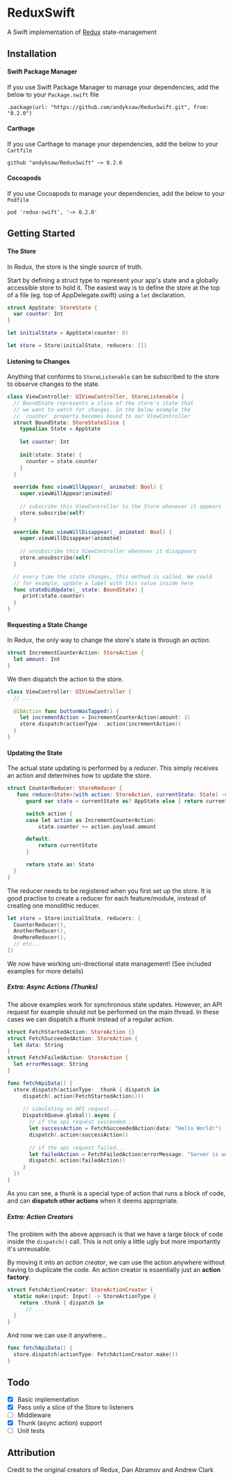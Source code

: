 # ReduxSwift
A Swift implementation of [Redux](https://redux.js.org/) state-management

## Installation
#### Swift Package Manager
If you use Swift Package Manager to manage your dependencies, add the below to your `Package.swift` file
```
.package(url: "https://github.com/andyksaw/ReduxSwift.git", from: "0.2.0")
```

#### Carthage
If you use Carthage to manage your dependencies, add the below to your `Cartfile`
```
github "andyksaw/ReduxSwift" ~> 0.2.0
```

#### Cocoapods
If you use Cocoapods to manage your dependencies, add the below to your `Podfile`
```
pod 'redux-swift', '~> 0.2.0'
```

## Getting Started

#### The Store
In Redux, the store is the single source of truth. 

Start by defining a struct type to represent your app's state and a globally accessible store to hold it. The easiest way is to define the store at the top of a file (eg. top of AppDelegate.swift) using a `let` declaration.

```Swift
struct AppState: StoreState {
  var counter: Int
}

let initialState = AppState(counter: 0)

let store = Store(initialState, reducers: [])
```

#### Listening to Changes
Anything that conforms to `StoreListenable` can be subscribed to the store to observe changes to the state.

```Swift
class ViewController: UIViewController, StoreListenable {
  // BoundState represents a slice of the store's state that
  // we want to watch for changes. In the below example the
  // `counter` property becomes bound to our ViewController
  struct BoundState: StoreStateSlice {
    typealias State = AppState
    
    let counter: Int
    
    init(state: State) {
      counter = state.counter
    }
  }
  
  override func viewWillAppear(_ animated: Bool) {
    super.viewWillAppear(animated)
    
    // subscribe this ViewController to the Store whenever it appears
    store.subscribe(self)
  }

  override func viewWillDisappear(_ animated: Bool) {
    super.viewWillDisappear(animated)
    
    // unsubscribe this ViewController whenever it disappears
    store.unsubscribe(self)
  }

  // every time the state changes, this method is called. We could
  // for example, update a label with this value inside here
  func stateDidUpdate(_ state: BoundState) {
     print(state.counter)
  }
}
```

#### Requesting a State Change
In Redux, the only way to change the store's state is through an *action*.

```Swift
struct IncrementCounterAction: StoreAction {
  let amount: Int
}
```

We then dispatch the action to the store.
```Swift
class ViewController: UIViewController {
  // ...
  
  @IBAction func buttonWasTapped() {
    let incrementAction = IncrementCounterAction(amount: 1)
    store.dispatch(actionType: .action(incrementAction))
  }
}
```

#### Updating the State
The actual state updating is performed by a *reducer*. This simply receives an action and determines how to update the store.

```Swift
struct CounterReducer: StoreReducer {
   func reduce<State>(with action: StoreAction, currentState: State) -> State where State : StoreState {
      guard var state = currentState as? AppState else { return currentState }

      switch action {
      case let action as IncrementCounterAction:
          state.counter += action.payload.amount

      default:
          return currentState
      }

      return state as! State
  }
}
```

The reducer needs to be registered when you first set up the store. It is good practise to create a reducer for each feature/module, instead of creating one monolithic reducer.
```Swift
let store = Store(initialState, reducers: [
  CounterReducer(),
  AnotherReducer(),
  OneMoreReducer(),
  // etc...
])
```

We now have working uni-directional state management!
(See included examples for more details)


##### Extra: Async Actions (Thunks)
The above examples work for synchronous state updates. However, an API request for example should not be performed on the main thread. In these cases we can dispatch a *thunk* instead of a regular action.

```Swift
struct FetchStartedAction: StoreAction {}
struct FetchSucceededAction: StoreAction {
  let data: String
}
struct FetchFailedAction: StoreAction {
  let errorMessage: String
}

func fetchApiData() {
  store.dispatch(actionType: .thunk { dispatch in
     dispatch(.action(FetchStartedAction()))
  
     // simulating an API request...
     DispatchQueue.global().async {
       // if the api request succeeded...
       let successAction = FetchSucceededAction(data: "Hello World!")
       dispatch(.action(successAction))
       
       // if the api request failed...
       let failedAction = FetchFailedAction(errorMessage: "Server is unavailable")
       dispatch(.action(failedAction))
     }
  })
}
```

As you can see, a thunk is a special type of action that runs a block of code, and can **dispatch other actions** when it deems appropriate.

##### Extra: Action Creators
The problem with the above approach is that we have a large block of code inside the `dispatch()` call. This is not only a little ugly but more importantly it's unreusable.

By moving it into an *action creator*, we can use the action anywhere without having to duplicate the code. An action creator is essentially just an **action factory**.

```Swift
struct FetchActionCreator: StoreActionCreator {
  static make(input: Input) -> StoreActionType {
    return .thunk { dispatch in
      // ...
  }
}
```

And now we can use it anywhere...
```Swift
func fetchApiData() {
  store.dispatch(actionType: FetchActionCreator.make())
}
```

## Todo
- [x] Basic implementation
- [x] Pass only a slice of the Store to listeners
- [ ] Middleware
- [x] Thunk (async action) support
- [ ] Unit tests

## Attribution
Credit to the original creators of Redux, Dan Abramov and Andrew Clark
